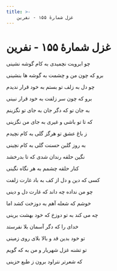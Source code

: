 ```yaml
---
title: >-
    غزل شمارهٔ ۱۵۵ - نفرین
---
```

# غزل شمارهٔ ۱۵۵ - نفرین

<div class="b" id="bn1"><div class="m1"><p>چو ابرویت نچمیدی به کام گوشه نشینی</p></div>
<div class="m2"><p>برو که چون من و چشمت به گوشه ها بنشینی</p></div></div>
<div class="b" id="bn2"><div class="m1"><p>چو دل به زلف تو بستم به خود قرار ندیدم</p></div>
<div class="m2"><p>برو که چون سر زلفت به خود قرار نبینی</p></div></div>
<div class="b" id="bn3"><div class="m1"><p>به جان تو که دگر جان به جای تو نگزینم</p></div>
<div class="m2"><p>که تا تو باشی و غیری به جای من نگزینی</p></div></div>
<div class="b" id="bn4"><div class="m1"><p>ز باغ عشق تو هرگز گلی به کام نچیدم</p></div>
<div class="m2"><p>به روز گلبن حسنت گلی به کام نچینی</p></div></div>
<div class="b" id="bn5"><div class="m1"><p>نگین حلقه رندان شدی که تا بدرخشد</p></div>
<div class="m2"><p>کنار حلقه چشمم به هر نگاه نگینی</p></div></div>
<div class="b" id="bn6"><div class="m1"><p>کسی که دین و دل از کف به باد غارت زلفت</p></div>
<div class="m2"><p>چو من نداده چه داند که غارت دل و دینی</p></div></div>
<div class="b" id="bn7"><div class="m1"><p>خوشم که شعله آهم به دوزخت کشد اما</p></div>
<div class="m2"><p>چه می کند به تو دوزخ که خود بهشت برینی</p></div></div>
<div class="b" id="bn8"><div class="m1"><p>خدای را که دگر آسمان بلا نفرستد</p></div>
<div class="m2"><p>تو خود بدین قد و بالا بلای روی زمینی</p></div></div>
<div class="b" id="bn9"><div class="m1"><p>تو تشنه غزل شهریار و من به که گویم</p></div>
<div class="m2"><p>که شعرتر نتراود برون ز طبع حزینی</p></div></div>

